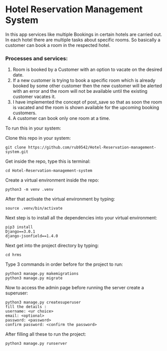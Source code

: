 # Hotel Reservation Management System 

In this app services like multiple Bookings in certain hotels are carried out. In each hotel there are multiple tasks about specific rooms. So basically a customer can book a room in the respected hotel.

### Processes and services:
 1. Room is booked by a Customer with an option to vacate on the desired date.
 2. If a new customer is trying to book a specific room which is already booked by some other customer then the new customer                 				will be alerted with an error and the room will not be available until the existing customer vacates it.
 3. I have implemented the concept of post_save so that as soon the room is vacated and the room is shown available for the 					upcoming booking customers.
 4. A customer can book only one room at a time.
 
 To run this in your system:
 
 Clone this repo in your system:
 ```
 git clone https://github.com/rub9542/Hotel-Reservation-management-system.git
 ```
 Get inside the repo, type this is terminal:
 ```
 cd Hotel-Reservation-management-system
 ```
 Create a virtual environment inside the repo:
 ```
 python3 -m venv .venv
 ```
 After that activate the virtual environment by typing:
 ```
 source .venv/bin/activate
 ```
 Next step is to install all the dependencies into your virtual environment:
 ```
 pip3 install 
Django==3.0.1
django-jsonfield==1.4.0
 ```
 Next get into the project directory by typing:
 ```
 cd hrms
 ```
 Type 3 commands in order before for the project to run:
 ```
 python3 manage.py makemigrations
 python3 manage.py migrate
 ```
 Now to access the admin page before running the server create a superuser:
 ```
 python3 manage.py createsuperuser
 fill the details :
 username: <ur choice>
 email: <optional>
 password: <password>
 confirm password: <confirm the password>
 ```
 After filling all these to run the project:
 ```
 python3 manage.py runserver
 ```
 
 
 
